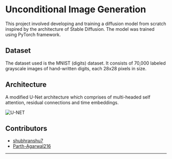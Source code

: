# Unconditional Image Generation

This project involved developing and training a diffusion model from scratch inspired by the architecture of Stable Diffusion. The model was trained using PyTorch framework.

## Dataset 

The dataset used is the MNIST (digits) dataset. It consists of 70,000 labeled grayscale images of hand-written digits, each 28x28 pixels in size.

## Architecture

A modified U-Net architecture which comprises of multi-headed self attention, residual connections and time embeddings.

![U-NET](https://github.com/Parth-Agarwal216/Image_Generation/assets/118837763/f6d09ec8-b2f6-430e-9dce-faa48f63c963)

## Contributors
- [shubhranshu7](https://github.com/shubhranshu7)
- [Parth-Agarwal216](https://github.com/Parth-Agarwal216)
---
